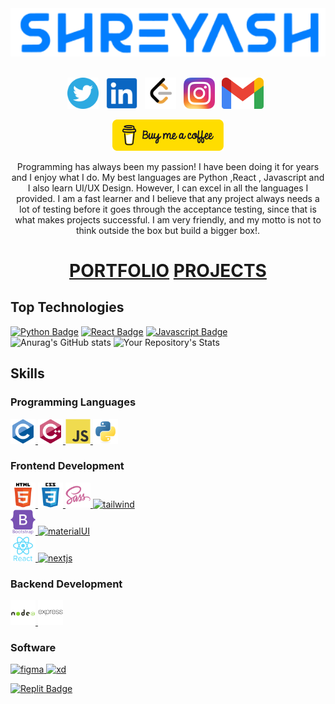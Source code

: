 <img src="https://raw.githubusercontent.com/ishre-yash/ishre-yash/main/logoName.svg" alt="nodejs" width="1000vh"/>
<br>
<br>
<p align='center'>
  <a href="https://twitter.com/ishre_yash"> <img height="50" src="https://raw.githubusercontent.com/ishre-yash/ishre-yash/main/icons/twitter.png"/></a>&nbsp;&nbsp;
  <a href="https://www.linkedin.com/in/ishre-yash"> <img height="50" src="https://raw.githubusercontent.com/ishre-yash/ishre-yash/main/icons/linkedin.png"/></a>&nbsp;&nbsp;
  <a href="https://leetcode.com/ishreyash/"> <img height="50" src="https://raw.githubusercontent.com/ishre-yash/ishre-yash/main/icons/leetcode.png"/></a>&nbsp;&nbsp;
  <a href="https://www.instagram.com/ishre_yash/"> <img height="50" src="https://raw.githubusercontent.com/ishre-yash/ishre-yash/main/icons/instagram.png"/></a>&nbsp;&nbsp;
  <a href="mailto:iamshreyash.in@gmail.com"> <img height="50" src="https://raw.githubusercontent.com/ishre-yash/ishre-yash/main/icons/gmail.png"/></a>&nbsp;&nbsp;                      
</p>
<p align='center'>
<a href="https://ko-fi.com/L3L8BAUOT"> <img height="50" src="https://raw.githubusercontent.com/ishre-yash/ishre-yash/main/icons/coffee.png"/></a>                
</p>

<p align='center'>
  Programming has always been my passion! I have been doing it for years and I enjoy what I do. My best languages are Python ,React , Javascript and I also learn UI/UX Design. However, I can excel in all the languages I provided. I am a fast learner and I believe that any project always needs a lot of testing before it goes through the acceptance testing, since that is what makes projects successful. I am very friendly, and my motto is not to think outside the box but build a bigger box!.
</p>

<h1 align='center'>
  <a href="https://ishre-yash.github.io/">PORTFOLIO</a>
  <a href="https://project.ishreyash.com/">PROJECTS</a> 
</h1>

## Top Technologies
[![Python Badge](https://img.shields.io/badge/-Python-FFE873?style=for-the-badge&labelColor=black&logo=python&logoColor=FFE873)](#) 
[![React Badge](https://img.shields.io/badge/-React-61DBFB?style=for-the-badge&labelColor=black&logo=react&logoColor=61DBFB)](#) 
[![Javascript Badge](https://img.shields.io/badge/-Javascript-F0DB4F?style=for-the-badge&labelColor=black&logo=javascript&logoColor=F0DB4F)](#) 
<br>
![Anurag's GitHub stats](https://github-readme-stats.vercel.app/api?username=ishre-yash&show_icons=true&theme=radical)
![Your Repository's Stats](https://github-readme-stats.vercel.app/api/top-langs/?username=ishre-yash&theme=radical)

## Skills

### Programming Languages

<a href="https://www.cprogramming.com/" target="_blank" rel="noreferrer"> <img src="https://raw.githubusercontent.com/devicons/devicon/master/icons/c/c-original.svg" alt="c" width="40" height="40"/> </a> 
<a href="https://www.w3schools.com/cpp/" target="_blank" rel="noreferrer"> <img src="https://raw.githubusercontent.com/devicons/devicon/master/icons/cplusplus/cplusplus-original.svg" alt="cplusplus" width="40" height="40"/> </a> 
<a href="https://developer.mozilla.org/en-US/docs/Web/JavaScript" target="_blank" rel="noreferrer"> <img src="https://raw.githubusercontent.com/devicons/devicon/master/icons/javascript/javascript-original.svg" alt="javascript" width="40" height="40"/> </a> 
<a href="https://www.python.org" target="_blank" rel="noreferrer"> <img src="https://raw.githubusercontent.com/devicons/devicon/master/icons/python/python-original.svg" alt="python" width="40" height="40"/> </a> 

### Frontend Development

<a href="https://www.w3.org/html/" target="_blank" rel="noreferrer"> <img src="https://raw.githubusercontent.com/devicons/devicon/master/icons/html5/html5-original-wordmark.svg" alt="html5" width="40" height="40"/> </a> 
<a href="https://www.w3schools.com/css/" target="_blank" rel="noreferrer"> <img src="https://raw.githubusercontent.com/devicons/devicon/master/icons/css3/css3-original-wordmark.svg" alt="css3" width="40" height="40"/> </a> 
<a href="https://sass-lang.com" target="_blank" rel="noreferrer"> <img src="https://raw.githubusercontent.com/devicons/devicon/master/icons/sass/sass-original.svg" alt="sass" width="40" height="40"/> </a> 
<a href="https://tailwindcss.com/" target="_blank" rel="noreferrer"> <img src="https://www.vectorlogo.zone/logos/tailwindcss/tailwindcss-icon.svg" alt="tailwind" width="40" height="40"/> </a>
<br>
<a href="https://getbootstrap.com" target="_blank" rel="noreferrer"> <img src="https://raw.githubusercontent.com/devicons/devicon/master/icons/bootstrap/bootstrap-plain-wordmark.svg" alt="bootstrap" width="40" height="40"/> </a> 
<a href="https://mui.com/" target="_blank" > <img src="https://mui.com/static/logo.png" alt="materialUI" width="40" height="40"/> </a>
<br> 
<a href="https://reactjs.org/" target="_blank" rel="noreferrer"> <img src="https://raw.githubusercontent.com/devicons/devicon/master/icons/react/react-original-wordmark.svg" alt="react" width="40" height="40"/> </a> 
<a href="https://nextjs.org/" target="_blank" rel="noreferrer"> <img src="https://cdn.worldvectorlogo.com/logos/nextjs-2.svg" alt="nextjs" width="40" height="40"/> </a> 

### Backend Development
<a href="https://nodejs.org" target="_blank" rel="noreferrer"> <img src="https://raw.githubusercontent.com/devicons/devicon/master/icons/nodejs/nodejs-original-wordmark.svg" alt="nodejs" width="40" height="40"/> </a>
<a href="https://expressjs.com" target="_blank" rel="noreferrer"> <img src="https://raw.githubusercontent.com/devicons/devicon/master/icons/express/express-original-wordmark.svg" alt="express" width="40" height="40"/> </a> 

### Software
<a href="https://www.figma.com/" target="_blank" rel="noreferrer"> <img src="https://www.vectorlogo.zone/logos/figma/figma-icon.svg" alt="figma" width="40" height="40"/> </a> 
<a href="https://www.adobe.com/products/xd.html" target="_blank" rel="noreferrer"> <img src="https://cdn.worldvectorlogo.com/logos/adobe-xd.svg" alt="xd" width="50" height="40"/> </a>



[![Replit Badge](https://img.shields.io/badge/-iamshreyash-black?style=flat&labelColor=black&logo=replit&logoColor=white)](https://replit.com/@iamshreyash) 

